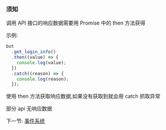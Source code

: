 ### 须知

调用 API 接口的响应数据需要用 Promise 中的 then 方法获得

示例:

```js
bot
  .get_login_info()
  .then((value) => {
    console.log(value);
  })
  .catch((reason) => {
    console.log(reason);
  });
```

使用 then 方法获取响应数据,如果没有获取到就会用 catch 抓取异常

部分 api 无响应数据

下一节:
[事件系统](Events.md)
